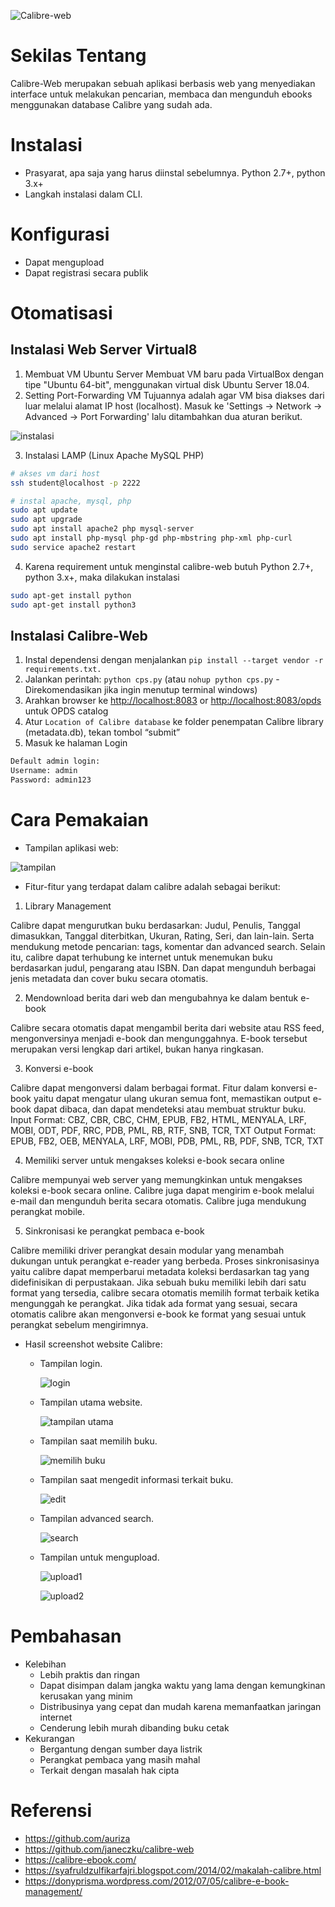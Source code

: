![Calibre-web](https://raw.githubusercontent.com/husnarfh/calibre-web/master/calibre.PNG)

# Sekilas Tentang
Calibre-Web merupakan sebuah aplikasi berbasis web yang menyediakan interface untuk melakukan pencarian, membaca dan mengunduh ebooks menggunakan database Calibre yang sudah ada.


# Instalasi
  - Prasyarat, apa saja yang harus diinstal sebelumnya.
    Python 2.7+, python 3.x+
  - Langkah instalasi dalam CLI.


# Konfigurasi
  - Dapat mengupload 
  - Dapat registrasi secara publik
  
# Otomatisasi
## Instalasi Web Server Virtual8
1. Membuat VM Ubuntu Server
Membuat VM baru pada VirtualBox dengan tipe "Ubuntu 64-bit", menggunakan virtual disk Ubuntu Server 18.04.
2. Setting Port-Forwarding VM
Tujuannya adalah agar VM bisa diakses dari luar melalui alamat IP host (localhost). Masuk ke 'Settings -> Network -> Advanced -> Port Forwarding' lalu ditambahkan dua aturan berikut.

  ![instalasi](pict/1.png)

3. Instalasi LAMP (Linux Apache MySQL PHP)
  ```bash
# akses vm dari host
ssh student@localhost -p 2222

# instal apache, mysql, php
sudo apt update
sudo apt upgrade
sudo apt install apache2 php mysql-server
sudo apt install php-mysql php-gd php-mbstring php-xml php-curl
sudo service apache2 restart
  ```
4. Karena requirement untuk menginstal calibre-web butuh Python 2.7+, python 3.x+, maka dilakukan instalasi
```bash
sudo apt-get install python
sudo apt-get install python3
```

## Instalasi Calibre-Web
1. Instal dependensi dengan menjalankan `pip install --target vendor -r requirements.txt.`
2. Jalankan perintah: `python cps.py` (atau `nohup python cps.py` - Direkomendasikan jika ingin menutup terminal windows)
3. Arahkan browser ke <http://localhost:8083> or <http://localhost:8083/opds> untuk OPDS catalog
4. Atur `Location of Calibre database` ke folder penempatan Calibre library (metadata.db), tekan tombol “submit”
5. Masuk ke halaman Login
```bash
Default admin login:
Username: admin
Password: admin123
```

# Cara Pemakaian
- Tampilan aplikasi web:

![tampilan](pict/2.png)

- Fitur-fitur yang terdapat dalam calibre adalah sebagai berikut:
1. Library Management

  Calibre dapat mengurutkan buku berdasarkan: Judul, Penulis, Tanggal dimasukkan, Tanggal diterbitkan, Ukuran, Rating, Seri, dan lain-lain. Serta mendukung metode pencarian: tags, komentar dan advanced search. Selain itu, calibre dapat terhubung ke internet untuk menemukan buku berdasarkan judul, pengarang atau ISBN. Dan dapat mengunduh berbagai jenis metadata dan cover buku secara otomatis.
  
2. Mendownload berita dari web dan mengubahnya ke dalam bentuk e-book

  Calibre secara otomatis dapat mengambil berita dari website atau RSS feed, mengonversinya menjadi e-book dan mengunggahnya. E-book tersebut merupakan versi lengkap dari artikel, bukan hanya ringkasan.
  
3. Konversi e-book
  
  Calibre dapat mengonversi dalam berbagai format. Fitur dalam konversi e-book yaitu dapat mengatur ulang ukuran semua font, memastikan output e-book dapat dibaca, dan dapat mendeteksi atau membuat struktur buku.
Input Format: CBZ, CBR, CBC, CHM, EPUB, FB2, HTML, MENYALA, LRF, MOBI, ODT, PDF, RRC, PDB, PML, RB, RTF, SNB, TCR, TXT
Output Format: EPUB, FB2, OEB, MENYALA, LRF, MOBI, PDB, PML, RB, PDF, SNB, TCR, TXT

4. Memiliki server untuk mengakses koleksi e-book secara online
  
  Calibre mempunyai web server yang memungkinkan untuk mengakses koleksi e-book secara online. Calibre juga dapat mengirim e-book melalui e-mail dan mengunduh berita secara otomatis. Calibre juga mendukung perangkat mobile.

5. Sinkronisasi ke perangkat pembaca e-book
  
  Calibre memiliki driver perangkat desain modular yang menambah dukungan untuk perangkat e-reader yang berbeda. Proses sinkronisasinya yaitu calibre dapat memperbarui metadata koleksi berdasarkan tag yang didefinisikan di perpustakaan. Jika sebuah buku memiliki lebih dari satu format yang tersedia, calibre secara otomatis memilih format terbaik ketika mengunggah ke perangkat. Jika tidak ada format yang sesuai, secara otomatis calibre akan mengonversi e-book ke format yang sesuai untuk perangkat sebelum mengirimnya.

- Hasil screenshot website Calibre:
  - Tampilan login.
  
    ![login](pict/3.png)
    
  - Tampilan utama website.
  
    ![tampilan utama](pict/4.png)
  
  - Tampilan saat memilih buku.
  
    ![memilih buku](pict/5.png)
  
  - Tampilan saat mengedit informasi terkait buku.
  
    ![edit](pict/6.png)
  
  - Tampilan advanced search.
  
    ![search](pict/7.png)
  
  - Tampilan untuk mengupload.
  
    ![upload1](pict/8.png)
  
    ![upload2](pict/9.png)
    
# Pembahasan

- Kelebihan
  - Lebih praktis dan ringan
  - Dapat disimpan dalam jangka waktu yang lama dengan kemungkinan kerusakan yang minim
  - Distribusinya yang cepat dan mudah karena memanfaatkan jaringan internet
  - Cenderung lebih murah dibanding buku cetak
- Kekurangan
  - Bergantung dengan sumber daya listrik
  - Perangkat pembaca yang masih mahal
  - Terkait dengan masalah hak cipta
 # Referensi
- <https://github.com/auriza>
- <https://github.com/janeczku/calibre-web>
- <https://calibre-ebook.com/>
- <https://syafruldzulfikarfajri.blogspot.com/2014/02/makalah-calibre.html>
- <https://donyprisma.wordpress.com/2012/07/05/calibre-e-book-management/>
